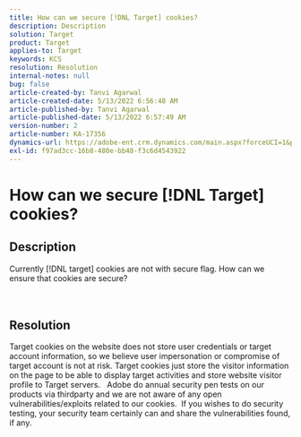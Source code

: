 ```yaml
---
title: How can we secure [!DNL Target] cookies?
description: Description
solution: Target
product: Target
applies-to: Target
keywords: KCS
resolution: Resolution
internal-notes: null
bug: false
article-created-by: Tanvi Agarwal
article-created-date: 5/13/2022 6:56:48 AM
article-published-by: Tanvi Agarwal
article-published-date: 5/13/2022 6:57:49 AM
version-number: 2
article-number: KA-17356
dynamics-url: https://adobe-ent.crm.dynamics.com/main.aspx?forceUCI=1&pagetype=entityrecord&etn=knowledgearticle&id=c85e53db-89d2-ec11-a7b5-00224809c27a
exl-id: f97ad3cc-16b8-480e-bb48-f3c6d4543922
---
```

# How can we secure [!DNL Target] cookies?

## Description

Currently [!DNL target] cookies are not with secure flag. How can we ensure that cookies are secure?<br><br><br>

## Resolution


Target cookies on the website does not store user credentials or target account information, so we believe user impersonation or compromise of target account is not at risk. Target cookies just store the visitor information on the page to be able to display target activities and store website visitor profile to Target servers.
 
Adobe do annual security pen tests on our products via thirdparty and we are not aware of any open vulnerabilities/exploits related to our cookies.  If you wishes to do security testing, your security team certainly can and share the vulnerabilities found, if any.
